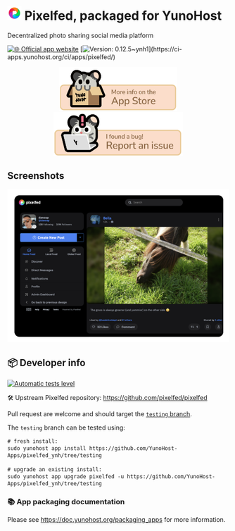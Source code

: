 <!--
N.B.: This README was automatically generated by <https://github.com/YunoHost/apps_tools/blob/main/readme_generator>
It shall NOT be edited by hand.
-->

<h1>
  <img src="https://raw.githubusercontent.com/YunoHost/apps/main/logos/pixelfed.png" width="32px" alt="Logo of Pixelfed">
  Pixelfed, packaged for YunoHost
</h1>

Decentralized photo sharing social media platform

[![🌐 Official app website](https://img.shields.io/badge/Official_app_website-darkgreen?style=for-the-badge)](https://pixelfed.org/)
[![Version: 0.12.5~ynh1](https://img.shields.io/badge/Version-0.12.5~ynh1-rgb(18,138,11)?style=for-the-badge)](https://ci-apps.yunohost.org/ci/apps/pixelfed/)

<div align="center">
<a href="https://apps.yunohost.org/app/pixelfed"><img height="100px" src="https://github.com/YunoHost/yunohost-artwork/raw/refs/heads/main/badges/neopossum-badges/badge_more_info_on_the_appstore.svg"/></a>
<a href="https://github.com/YunoHost-Apps/pixelfed_ynh/issues"><img height="100px" src="https://github.com/YunoHost/yunohost-artwork/raw/refs/heads/main/badges/neopossum-badges/badge_report_an_issue.svg"/></a>
</div>


## Screenshots
![Screenshot of Pixelfed](./doc/screenshots/screenshot.png)

## 📦 Developer info

[![Automatic tests level](https://apps.yunohost.org/badge/cilevel/pixelfed)](https://ci-apps.yunohost.org/ci/apps/pixelfed/)

🛠️ Upstream Pixelfed repository: <https://github.com/pixelfed/pixelfed>

Pull request are welcome and should target the [`testing` branch](https://github.com/YunoHost-Apps/pixelfed_ynh/tree/testing).

The `testing` branch can be tested using:
```
# fresh install:
sudo yunohost app install https://github.com/YunoHost-Apps/pixelfed_ynh/tree/testing

# upgrade an existing install:
sudo yunohost app upgrade pixelfed -u https://github.com/YunoHost-Apps/pixelfed_ynh/tree/testing
```

### 📚 App packaging documentation

Please see <https://doc.yunohost.org/packaging_apps> for more information.